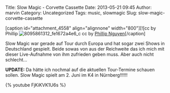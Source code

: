 Title: Slow Magic - Corvette Cassette
Date: 2013-05-21 09:45
Author: marvin
Category: Uncategorized
Tags: music, slowmagic
Slug: slow-magic-corvette-cassette

[caption id="attachment\_4558" align="alignnone" width="800"][![cc by
Phillip
![8095861312_fe1672a4e6_c]({filename}/images/8095861312_fe1672a4e6_c.jpg)
cc by [Phillip
Nguyen](https://secure.flickr.com/photos/pnguyen83/8095861312/)[/caption]

Slow Magic war gerade auf Tour durch Europa und hat sogar zwei Shows in
Deutschland gespielt. Beide sowas von aus der Reichweite das ich mich
mit dieser Live-Aufnahme von ihm zufrieden geben muss. Aber auch nicht
schlecht...

**UPDATE:** Da hätte ich nochmal auf die aktuellen Tour-Termine schauen
sollen. Slow Magic spielt am 2. Juni im K4 in Nürnberg!!!!!!

{% youtube FjKiKVK1U6s %}

